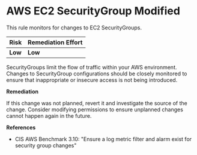 # AWS EC2 SecurityGroup Modified

This rule monitors for changes to EC2 SecurityGroups.

| Risk    | Remediation Effort |
| :------ | :----------------- |
| **Low** | **Low**            |

SecurityGroups limit the flow of traffic within your AWS environment. Changes to SecurityGroup configurations should be closely monitored to ensure that inappropriate or insecure access is not being introduced.

**Remediation**

If this change was not planned, revert it and investigate the source of the change. Consider modifying permissions to ensure unplanned changes cannot happen again in the future.

**References**

- CIS AWS Benchmark 3.10: "Ensure a log metric filter and alarm exist for security group changes"
